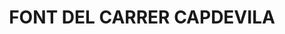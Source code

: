 ---
layout: patrimoni-details
title:  "FONT DEL CARRER CAPDEVILA"
collections: ["patrimoni-arquitectonic", "bcin-previstos-cbp"]
coordinates:
  - group1:
        - [1.459691308353239, 42.359044629882661]
        - [1.459702062838516, 42.359052369514842]
        - [1.459734183125866, 42.359023909861065]
        - [1.459723693373468, 42.359017663028844]
        - [1.459691308353239, 42.359044629882661]
---